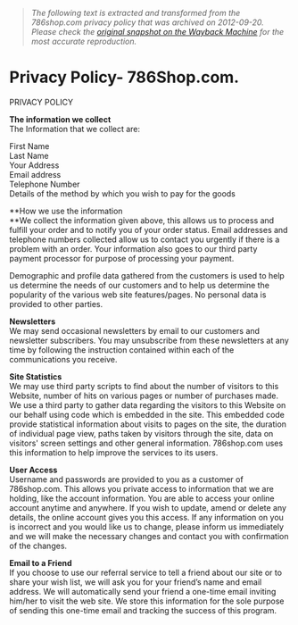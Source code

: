 > *The following text is extracted and transformed from the 786shop.com privacy policy that was archived on 2012-09-20. Please check the [original snapshot on the Wayback Machine](https://web.archive.org/web/20120920025820id_/http%3A//786shop.com/Privacypolicy.asp) for the most accurate reproduction.*

# Privacy Policy- 786Shop.com.

  
PRIVACY POLICY

**The information we collect**  
The Information that we collect are:

First Name  
Last Name  
Your Address  
Email address  
Telephone Number  
Details of the method by which you wish to pay for the goods

**How we use the information  
**We collect the information given above, this allows us to process and fulfill your order and to notify you of your order status. Email addresses and telephone numbers collected allow us to contact you urgently if there is a problem with an order. Your information also goes to our third party payment processor for purpose of processing your payment.

Demographic and profile data gathered from the customers is used to help us determine the needs of our customers and to help us determine the popularity of the various web site features/pages. No personal data is provided to other parties. 

**Newsletters**  
We may send occasional newsletters by email to our customers and newsletter subscribers. You may unsubscribe from these newsletters at any time by following the instruction contained within each of the communications you receive.  

**Site Statistics**  
We may use third party scripts to find about the number of visitors to this Website, number of hits on various pages or number of purchases made. We use a third party to gather data regarding the visitors to this Website on our behalf using code which is embedded in the site. This embedded code provide statistical information about visits to pages on the site, the duration of individual page view, paths taken by visitors through the site, data on visitors' screen settings and other general information. 786shop.com uses this information to help improve the services to its users. 

**User Access**  
Username and passwords are provided to you as a customer of 786shop.com. This allows you private access to information that we are holding, like the account information. You are able to access your online account anytime and anywhere. If you wish to update, amend or delete any details, the online account gives you this access. If any information on you is incorrect and you would like us to change, please inform us immediately and we will make the necessary changes and contact you with confirmation of the changes.

**Email to a Friend**  
If you choose to use our referral service to tell a friend about our site or to share your wish list, we will ask you for your friend’s name and email address. We will automatically send your friend a one-time email inviting him/her to visit the web site. We store this information for the sole purpose of sending this one-time email and tracking the success of this program.
